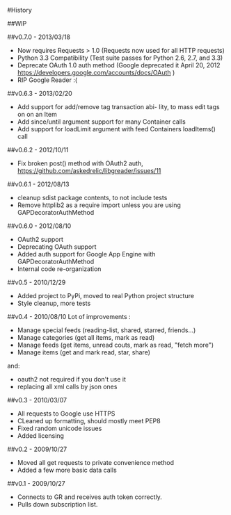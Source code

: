 #History

##WIP

##v0.7.0 - 2013/03/18
- Now requires Requests > 1.0 (Requests now used for all HTTP requests)
- Python 3.3 Compatibility (Test suite passes for Python 2.6, 2.7, and 3.3)
- Deprecate OAuth 1.0 auth method (Google deprecated it April 20, 2012 https://developers.google.com/accounts/docs/OAuth )
- RIP Google Reader :(

##v0.6.3 - 2013/02/20
- Add support for add/remove tag transaction abi- lity, to mass edit tags on on an Item
- Add since/until argument support for many Container calls
- Add support for loadLimit argument with feed Containers loadItems() call

##v0.6.2 - 2012/10/11
- Fix broken post() method with OAuth2 auth, https://github.com/askedrelic/libgreader/issues/11

##v0.6.1 - 2012/08/13
- cleanup sdist package contents, to not include tests
- Remove httplib2 as a require import unless you are using GAPDecoratorAuthMethod

##v0.6.0 - 2012/08/10
* OAuth2 support
* Deprecating OAuth support
* Added auth support for Google App Engine with GAPDecoratorAuthMethod
* Internal code re-organization

##v0.5 - 2010/12/29
* Added project to PyPi, moved to real Python project structure
* Style cleanup, more tests

##v0.4 - 2010/08/10
Lot of improvements : 

* Manage special feeds (reading-list, shared, starred, friends...)
* Manage categories (get all items, mark as read)
* Manage feeds (get items, unread couts, mark as read, "fetch more")
* Manage items (get and mark read, star, share)

and:

* oauth2 not required if you don't use it
* replacing all xml calls by json ones

##v0.3 - 2010/03/07
* All requests to Google use HTTPS
* CLeaned up formatting, should mostly meet PEP8
* Fixed random unicode issues
* Added licensing

##v0.2 - 2009/10/27
* Moved all get requests to private convenience method
* Added a few more basic data calls

##v0.1 - 2009/10/27
* Connects to GR and receives auth token correctly.
* Pulls down subscription list.
